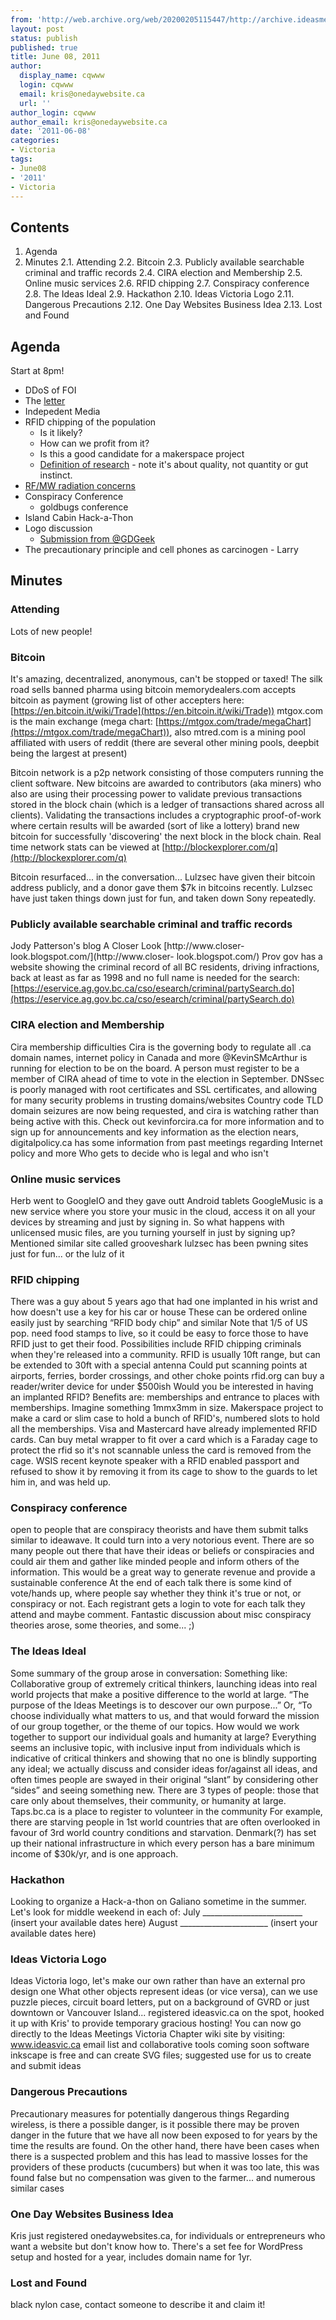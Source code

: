 ```yaml
---
from: 'http://web.archive.org/web/20200205115447/http://archive.ideasmeetings.org/wiki/June08,2011'
layout: post
status: publish
published: true
title: June 08, 2011
author:
  display_name: cqwww
  login: cqwww
  email: kris@onedaywebsite.ca
  url: ''
author_login: cqwww
author_email: kris@onedaywebsite.ca
date: '2011-06-08'
categories:
- Victoria
tags:
- June08
- '2011'
- Victoria
---
```


## Contents

1. Agenda
2. Minutes
    2.1. Attending
    2.2. Bitcoin
    2.3. Publicly available searchable criminal and traffic records
    2.4. CIRA election and Membership
    2.5. Online music services
    2.6. RFID chipping
    2.7. Conspiracy conference
    2.8. The Ideas Ideal
    2.9. Hackathon
    2.10. Ideas Victoria Logo
    2.11. Dangerous Precautions
    2.12. One Day Websites Business Idea
    2.13. Lost and Found

## Agenda

Start at 8pm!

* DDoS of FOI
* The [letter](http://archive.ideasmeetings.org/wiki/Letter "Letter")
* Indepedent Media
* RFID chipping of the population 
    * Is it likely?
    * How can we profit from it?
    * Is this a good candidate for a makerspace project
    * [Definition of research](http://gmodcentral.com/dictionary/define.php?word=research) \- note it's about quality, not quantity or gut instinct. 
* [RF/MW radiation concerns](http://www.iaff.org/hs/Resi/CellTowerFinal.htm)
* Conspiracy Conference 
    * goldbugs conference
* Island Cabin Hack-a-Thon
* Logo discussion 
    * [Submission from @GDGeek](http://imgur.com/a/5UhPb)
* The precautionary principle and cell phones as carcinogen - Larry

## Minutes

### Attending

Lots of new people!

### Bitcoin

It's amazing, decentralized, anonymous, can't be stopped or taxed! The silk
road sells banned pharma using bitcoin memorydealers.com accepts bitcoin as
payment (growing list of other accepters here:
[https://en.bitcoin.it/wiki/Trade](https://en.bitcoin.it/wiki/Trade))
mtgox.com is the main exchange (mega chart:
[https://mtgox.com/trade/megaChart](https://mtgox.com/trade/megaChart)),
also mtred.com is a mining pool affiliated with users of reddit (there are
several other mining pools, deepbit being the largest at present)

Bitcoin network is a p2p network consisting of those computers running the
client software. New bitcoins are awarded to contributors (aka miners) who
also are using their processing power to validate previous transactions stored
in the block chain (which is a ledger of transactions shared across all
clients). Validating the transactions includes a cryptographic proof-of-work
where certain results will be awarded (sort of like a lottery) brand new
bitcoin for successfully 'discovering' the next block in the block chain. Real
time network stats can be viewed at
[http://blockexplorer.com/q](http://blockexplorer.com/q)

Bitcoin resurfaced... in the conversation... Lulzsec have given their bitcoin
address publicly, and a donor gave them $7k in bitcoins recently. Lulzsec have
just taken things down just for fun, and taken down Sony repeatedly.

### Publicly available searchable criminal and traffic records

Jody Patterson's blog A Closer Look [http://www.closer-
look.blogspot.com/](http://www.closer-
look.blogspot.com/) Prov gov has a website showing the criminal record of all
BC residents, driving infractions, back at least as far as 1998 and no full
name is needed for the search:
[https://eservice.ag.gov.bc.ca/cso/esearch/criminal/partySearch.do](https://eservice.ag.gov.bc.ca/cso/esearch/criminal/partySearch.do)

### CIRA election and Membership

Cira membership difficulties Cira is the governing body to regulate all .ca
domain names, internet policy in Canada and more @KevinSMcArthur is running
for election to be on the board. A person must register to be a member of CIRA
ahead of time to vote in the election in September. DNSsec is poorly managed
with root certificates and SSL certificates, and allowing for many security
problems in trusting domains/websites Country code TLD domain seizures are now
being requested, and cira is watching rather than being active with this.
Check out kevinforcira.ca for more information and to sign up for
announcements and key information as the election nears, digitalpolicy.ca has
some information from past meetings regarding Internet policy and more Who
gets to decide who is legal and who isn't

### Online music services

Herb went to GoogleIO and they gave outt Android tablets GoogleMusic is a new
service where you store your music in the cloud, access it on all your devices
by streaming and just by signing in. So what happens with unlicensed music
files, are you turning yourself in just by signing up? Mentioned similar site
called grooveshark lulzsec has been pwning sites just for fun... or the lulz
of it

### RFID chipping

There was a guy about 5 years ago that had one implanted in his wrist and how
doesn't use a key for his car or house These can be ordered online easily just
by searching “RFID body chip” and similar Note that 1/5 of US pop. need food
stamps to live, so it could be easy to force those to have RFID just to get
their food. Possibilities include RFID chipping criminals when they're
released into a community. RFID is usually 10ft range, but can be extended to
30ft with a special antenna Could put scanning points at airports, ferries,
border crossings, and other choke points rfid.org can buy a reader/writer
device for under $500ish Would you be interested in having an implanted RFID?
Benefits are: memberships and entrance to places with memberships. Imagine
something 1mmx3mm in size. Makerspace project to make a card or slim case to
hold a bunch of RFID's, numbered slots to hold all the memberships. Visa and
Mastercard have already implemented RFID cards. Can buy metal wrapper to fit
over a card which is a Faraday cage to protect the rfid so it's not scannable
unless the card is removed from the cage. WSIS recent keynote speaker with a
RFID enabled passport and refused to show it by removing it from its cage to
show to the guards to let him in, and was held up.

### Conspiracy conference

open to people that are conspiracy theorists and have them submit talks
similar to ideawave. It could turn into a very notorious event. There are so
many people out there that have their ideas or beliefs or conspiracies and
could air them and gather like minded people and inform others of the
information. This would be a great way to generate revenue and provide a
sustainable conference At the end of each talk there is some kind of
vote/hands up, where people say whether they think it's true or not, or
conspiracy or not. Each registrant gets a login to vote for each talk they
attend and maybe comment. Fantastic discussion about misc conspiracy theories
arose, some theories, and some... ;)

### The Ideas Ideal

Some summary of the group arose in conversation: Something like: Collaborative
group of extremely critical thinkers, launching ideas into real world projects
that make a positive difference to the world at large. “The purpose of the
Ideas Meetings is to descover our own purpose...” Or, “To choose individually
what matters to us, and that would forward the mission of our group together,
or the theme of our topics. How would we work together to support our
individual goals and humanity at large? Everything seems an inclusive topic,
with inclusive input from individuals which is indicative of critical thinkers
and showing that no one is blindly supporting any ideal; we actually discuss
and consider ideas for/against all ideas, and often times people are swayed in
their original “slant” by considering other “sides” and seeing something new.
There are 3 types of people: those that care only about themselves, their
community, or humanity at large. Taps.bc.ca is a place to register to
volunteer in the community For example, there are starving people in 1st world
countries that are often overlooked in favour of 3rd world country conditions
and starvation. Denmark(?) has set up their national infrastructure in which
every person has a bare minimum income of $30k/yr, and is one approach.

### Hackathon

Looking to organize a Hack-a-thon on Galiano sometime in the summer. Let's
look for middle weekend in each of: July _________________________ (insert
your available dates here) August ______________________ (insert your
available dates here)

### Ideas Victoria Logo

Ideas Victoria logo, let's make our own rather than have an external pro
design one What other objects represent ideas (or vice versa), can we use
puzzle pieces, circuit board letters, put on a background of GVRD or just
downtown or Vancouver Island... registered ideasvic.ca on the spot, hooked it
up with Kris' to provide temporary gracious hosting! You can now go directly
to the Ideas Meetings Victoria Chapter wiki site by visiting: www.ideasvic.ca
email list and collaborative tools coming soon software inkscape is free and
can create SVG files; suggested use for us to create and submit ideas

### Dangerous Precautions

Precautionary measures for potentially dangerous things Regarding wireless, is
there a possible danger, is it possible there may be proven danger in the
future that we have all now been exposed to for years by the time the results
are found. On the other hand, there have been cases when there is a suspected
problem and this has lead to massive losses for the providers of these
products (cucumbers) but when it was too late, this was found false but no
compensation was given to the farmer... and numerous similar cases

### One Day Websites Business Idea

Kris just registered onedaywebsites.ca, for individuals or entrepreneurs who
want a website but don't know how to. There's a set fee for WordPress setup
and hosted for a year, includes domain name for 1yr.

### Lost and Found

black nylon case, contact someone to describe it and claim it!
